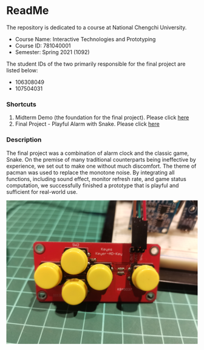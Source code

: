 # ReadMe
The repository is dedicated to a course at National Chengchi University.
* Course Name: Interactive Technologies and Prototyping
* Course ID: 781040001
* Semester: Spring 2021 (1092)

The student IDs of the two primarily responsible for the final project are listed below:
* 106308049
* 107504031

### Shortcuts
1. Midterm Demo (the foundation for the final project). Please click [here](https://github.com/xczian/nccu_prototype/tree/master/midterm)
2. Final Project - Playful Alarm with Snake. Please click [here](https://github.com/xczian/nccu_prototype/tree/master/final)

### Description
The final project was a combination of alarm clock and the classic game, Snake. On the premise of many traditional counterparts being ineffective by experience, we set out to make one without much discomfort. The theme of pacman was used to replace the monotone noise. By integrating all functions, including sound effect, monitor refresh rate, and game status computation, we successfully finished a prototype that is playful and sufficient for real-world use.

![](./img/controller.jpg)
